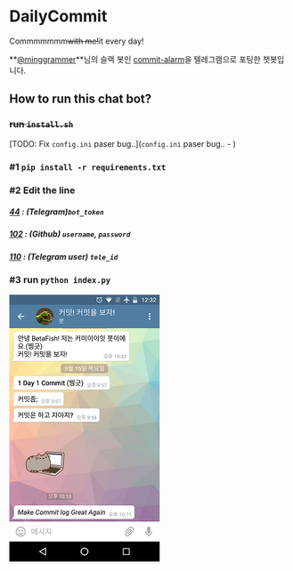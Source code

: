 # DailyCommit
Commmmmmm~~with me!~~it every day!

**[@minggrammer](https://github.com/minggrammer)**님의 슬랙 봇인 [commit-alarm](https://github.com/geekhub-lab/commit-alarm)을 텔레그램으로 포팅한 챗봇입니다.

## How to run this chat bot?
### ~~run `install.sh`~~
[TODO: Fix `config.ini` paser bug..](`config.ini` paser bug.. - )

### \#1 `pip install -r requirements.txt`

### \#2 Edit the line

##### [44](https://github.com/MuhunKim/DailyCommit/blob/master/index.py#L44) : (Telegram)`bot_token`

##### [102](https://github.com/MuhunKim/DailyCommit/blob/master/index.py#L102) : (Github) `username`, `password`

##### [110](https://github.com/MuhunKim/DailyCommit/blob/master/index.py#L110) : (Telegram user) `tele_id`

### \#3 run `python index.py`
![](screenshot.png)
